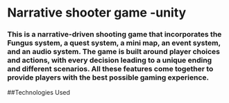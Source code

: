 # Narrative shooter game -unity
 
### This is a narrative-driven shooting game that incorporates the Fungus system, a quest system, a mini map, an event system, and an audio system. The game is built around player choices and actions, with every decision leading to a unique ending and different scenarios. All these features come together to provide players with the best possible gaming experience.


##Technologies Used
 
